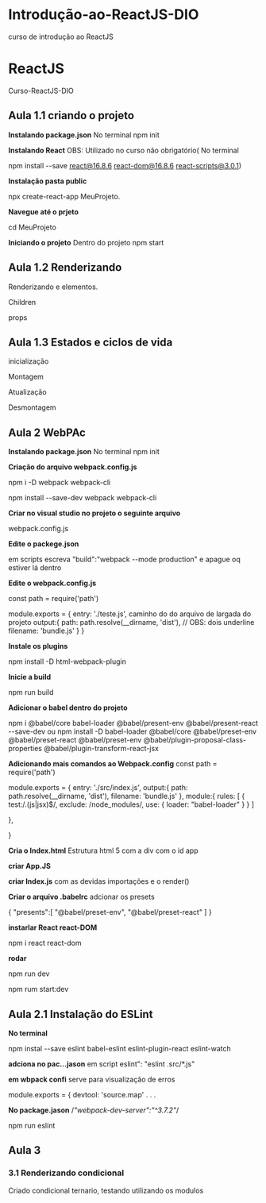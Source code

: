 # Introdução-ao-ReactJS-DIO
curso de introdução ao ReactJS

# ReactJS
Curso-ReactJS-DIO

## Aula 1.1 criando o projeto
**Instalando package.json**
No terminal
npm init

**Instalando React**
OBS: Utilizado  no curso não obrigatório(
No terminal

npm install --save react@16.8.6 react-dom@16.8.6 react-scripts@3.0.1)

**Instalação pasta public**

npx create-react-app MeuProjeto.

**Navegue até o prjeto**

cd MeuProjeto

**Iniciando o projeto**
Dentro do projeto
npm start

## Aula 1.2 Renderizando 

Renderizando e elementos.

Children

props

## Aula 1.3 Estados e ciclos de vida

inicialização


Montagem

Atualização

Desmontagem

## Aula 2 WebPAc
**Instalando package.json**
No terminal
npm init

**Criação do arquivo webpack.config.js**

npm i -D webpack webpack-cli

npm install --save-dev webpack webpack-cli

**Criar no visual studio no projeto o seguinte arquivo**

webpack.config.js

**Edite o packege.json**

em scripts escreva "build":"webpack --mode production" e apague oq estiver lá dentro

**Edite o webpack.config.js**

const path = require('path')

module.exports = {
 entry: './teste.js', caminho do do arquivo de largada do projeto
 output:{
     path: path.resolve(__dirname, 'dist'),  // OBS: dois underline
     filename: 'bundle.js'
 }
}

**Instale os plugins**

npm install -D html-webpack-plugin

**Inicie a build**

npm run build

**Adicionar o babel dentro do projeto**

npm i @babel/core babel-loader @babel/present-env @babel/present-react --save-dev
ou
npm install -D babel-loader @babel/core
 @babel/preset-env
 @babel/preset-react
@babel/preset-env @babel/plugin-proposal-class-properties 
@babel/plugin-transform-react-jsx

**Adicionando mais comandos ao Webpack.config**
const path = require('path')

module.exports = {
 entry: './src/index.js',
 output:{
     path: path.resolve(__dirname, 'dist'),
     filename: 'bundle.js'
 },
 module:{
    rules: [
        {
            test:/\.(js|jsx)$/,
            exclude: /node_modules/,
            use: {
                loader: "babel-loader"
            }
        }
    ]

},

}

**Cria o Index.html**
Estrutura html 5 com a div com o id app

**criar App.JS**

**criar Index.js**
 com as devidas importações e o render()

**Criar o arquivo .babelrc**
adcionar os presets

{
    "presents":[
        "@babel/preset-env",
        "@babel/preset-react"
    ]
}

**instarlar React react-DOM**

npm i react react-dom

**rodar**

npm run dev

npm rum start:dev

## Aula 2.1 Instalação do ESLint

**No terminal**

npm instal --save eslint babel-eslint eslint-plugin-react eslint-watch

**adciona no pac...jason**
em script
eslint": "eslint .src/*.js"

**em wbpack confi**
serve para visualização de erros

module.exports = {
    devtool: 'source.map'
.
.
.

**No package.jason**
/*"webpack-dev-server":"^3.7.2"*/

npm run eslint


## Aula 3 

### 3.1 Renderizando condicional

Criado condicional ternario, testando utilizando os modulos

